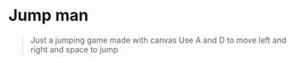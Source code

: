 # Jump man 

> Just a jumping game made with canvas
> Use A and D to move left and right and space to jump
